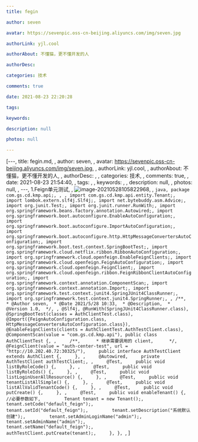 ```yaml
---
title: fegin

author: seven

avatar: https://sevenpic.oss-cn-beijing.aliyuncs.com/img/seven.jpg

authorLink: yjl.cool

authorAbout: 不懂猫，更不懂开发的人

authorDesc: 

categories: 技术

comments: true

date: 2021-08-23 22:20:28

tags: 

keywords: 

description: null

photos: null

---
```

[---, title: fegin.md, , author: seven, , avatar: https://sevenpic.oss-cn-beijing.aliyuncs.com/img/seven.jpg, , authorLink: yjl.cool, , authorAbout: 不懂猫，更不懂开发的人, , authorDesc: , , categories: 技术, , comments: true, , date: 2021-08-23 21:54:40, , tags: , , keywords: , , description: null, , photos: null, , ---, 1.Feign单元测试, , ![image-20210528105822968](https://sevenpic.oss-cn-beijing.aliyuncs.com/img/image-20210528105822968.png), , ```java, package com.gs.cd.kmp.api;, , , import com.gs.cd.kmp.api.entity.Tenant;, import lombok.extern.slf4j.Slf4j;, import net.bytebuddy.asm.Advice;, import org.junit.Test;, import org.junit.runner.RunWith;, import org.springframework.beans.factory.annotation.Autowired;, import org.springframework.boot.autoconfigure.EnableAutoConfiguration;, import org.springframework.boot.autoconfigure.ImportAutoConfiguration;, import org.springframework.boot.autoconfigure.http.HttpMessageConvertersAutoConfiguration;, import org.springframework.boot.test.context.SpringBootTest;, import org.springframework.cloud.netflix.ribbon.RibbonAutoConfiguration;, import org.springframework.cloud.openfeign.EnableFeignClients;, import org.springframework.cloud.openfeign.FeignAutoConfiguration;, import org.springframework.cloud.openfeign.FeignClient;, import org.springframework.cloud.openfeign.ribbon.FeignRibbonClientAutoConfiguration;, import org.springframework.context.annotation.ComponentScan;, import org.springframework.context.annotation.Import;, import org.springframework.test.context.junit4.SpringJUnit4ClassRunner;, import org.springframework.test.context.junit4.SpringRunner;, , /**,  * @Author seven,  * @Date 2021/5/28 10:33,  * @Description,  * @Version 1.0,  */, , @Slf4j, @RunWith(SpringJUnit4ClassRunner.class), @SpringBootTest(classes = AuthClientTest.class), @Import({FeignAutoConfiguration.class, HttpMessageConvertersAutoConfiguration.class}), @EnableFeignClients(clients = AuthClientTest.AuthTestClient.class), @ComponentScan(value = "com.gs.cd.kmp.api"), public class AuthClientTest {, ,     /**,      * 继承需要调用的 client,      */,     @FeignClient(value = "auth-center-test", url = "http://10.202.40.72:30325/"),     public interface AuthTestClient extends AuthClient {,     }, ,     @Autowired,     private AuthTestClient authTestClient;, ,     @Test,     public void listByRoleCode() {,     }, ,     @Test,     public void listByRoleIds() {,     }, ,     @Test,     public void listLoginUserAllResource() {,     }, ,     @Test,     public void tenantListAllSimple() {,     }, ,     @Test,     public void listAllValidTenantCode() {,     }, ,     @Test,     public void putCreate() {,     }, ,     @Test,     public void enableTenant() {,         //必要参数如下,         Tenant tenant = new Tenant();,         tenant.setCode("default_feign");,         tenant.setId("default_feign");,         tenant.setDescription("系统默认创建");,         tenant.setAdminLoginName("admin");,         tenant.setAdminName("admin");,         tenant.setName("default_feign");,         authTestClient.putCreate(tenant);,     }, }, ```, ]
